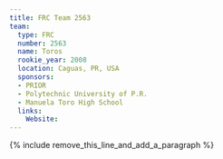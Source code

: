 ```yaml
---
title: FRC Team 2563
team:
  type: FRC
  number: 2563
  name: Toros
  rookie_year: 2008
  location: Caguas, PR, USA
  sponsors:
  - PRIOR
  - Polytechnic University of P.R.
  - Manuela Toro High School
  links:
    Website:
---
```


{% include remove_this_line_and_add_a_paragraph %}